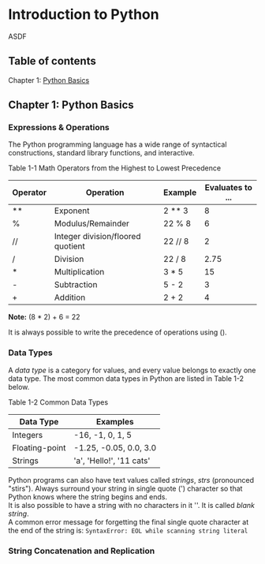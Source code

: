 # Introduction to Python

ASDF

## Table of contents

Chapter 1: [Python Basics]()

## Chapter 1: Python Basics

### Expressions & Operations

The Python programming language has a wide range of syntactical constructions, standard library functions, and interactive.


Table 1-1 Math Operators from the Highest to Lowest Precedence

|   Operator | Operation                         |   Example | Evaluates to ...
| ---------- | -----------                       | --------- | -----------------
|         ** | Exponent                          |    2 ** 3 | 8
|          % | Modulus/Remainder                 |    22 % 8 | 6
|         // | Integer division/floored quotient |   22 // 8 | 2
|          / | Division                          |    22 / 8 | 2.75
|          * | Multiplication                    |     3 * 5 | 15
|          - | Subtraction                       |     5 - 2 | 3
|          + | Addition                          |     2 + 2 | 4

**Note:** (8 * 2) + 6 = 22

It is always possible to write the precedence of operations using ().

### Data Types

A *data type* is a category for values, and every value belongs to exactly one data type.
The most common data types in Python are listed in Table 1-2 below.

Table 1-2 Common Data Types

|      Data Type | Examples                 |
|    ----------- | ----------               |
|       Integers | -16, -1, 0, 1, 5         |
| Floating-point | -1.25, -0.05, 0.0, 3.0   |
|        Strings | 'a', 'Hello!', '11 cats' |

Python programs can also have text values called *strings*, *strs* (pronounced "stirs").
Always surround your string in single quote (') character so that Python knows where the string begins and ends.\
It is also possible to have a string with no characters in it ''.
It is called *blank string*.\
A common error message for forgetting the final single quote character at the end of the string is: `SyntaxError: EOL while scanning string literal`

### String Concatenation and Replication

